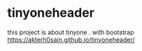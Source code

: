 # tinyoneheader
this project is about tinyone . with bootstrap 
https://akterh0sain.github.io/tinyoneheader/

